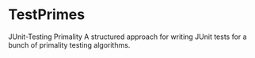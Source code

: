 # TestPrimes
JUnit-Testing Primality
A structured approach for writing JUnit tests for a bunch of primality testing algorithms.
